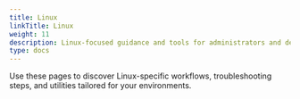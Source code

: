 ```yaml
---
title: Linux
linkTitle: Linux
weight: 11
description: Linux-focused guidance and tools for administrators and developers.
type: docs
---
```


Use these pages to discover Linux-specific workflows, troubleshooting steps, and
utilities tailored for your environments.
